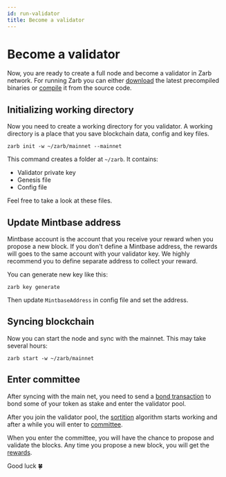 ```yaml
---
id: run-validator
title: Become a validator
---
```


# Become a validator

Now, you are ready to create a full node and become a validator in Zarb network. For running Zarb
you can either [download](https://github.com/zarbchain/zarb-go/releases) the latest precompiled
binaries or [compile](./run-compile.md) it from the source code.

## Initializing working directory

Now you need to create a working directory for you validator. A working directory is a place that
you save blockchain data, config and key files.

```
zarb init -w ~/zarb/mainnet --mainnet
```

This command creates a folder at `~/zarb`. It contains:

- Validator private key
- Genesis file
- Config file

Feel free to take a look at these files.

## Update Mintbase address

Mintbase account is the account that you receive your reward when you propose a new block. If you
don't define a Mintbase address, the rewards will goes to the same account with your validator key.
We highly recommend you to define separate address to collect your reward.

You can generate new key like this:

```
zarb key generate
```

Then update `MintbaseAddress` in config file and set the address.

## Syncing blockchain

Now you can start the node and sync with the mainnet. This may take several hours:

```
zarb start -w ~/zarb/mainnet
```

## Enter committee

After syncing with the main net, you need to send a [bond transaction](./transaction-bond.md) to
bond some of your token as stake and enter the validator pool.

After you join the validator pool, the [sortition](./consensus-sortition.md) algorithm starts
working and after a while you will enter to [committee](./learn-committee).

When you enter the committee, you will have the chance to propose and validate the blocks. Any time
you propose a new block, you will get the [rewards](./learn-incentive.md).

Good luck 🍀
